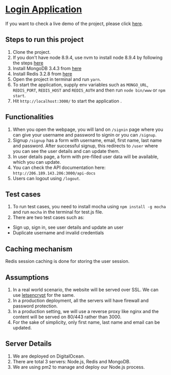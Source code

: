 # [Login Application](http://206.189.143.206:3000)

If you want to check a live demo of the project, please click [here](http://206.189.143.206:3000).

## Steps to run this project

1. Clone the project.
2. If you don't have node 8.9.4, use nvm to install node 8.9.4 by following the steps [here](https://gist.github.com/d2s/372b5943bce17b964a79)
3. Install MongoDB 3.4.3 from [here](https://www.mongodb.com/download-center#community)
4. Install Redis 3.2.8 from [here](https://redis.io/download)
5. Open the project in terminal and run `yarn`.
6. To start the application, supply env variables such as `MONGO_URL`, `REDIS_PORT`, `REDIS_HOST` and `REDIS_AUTH` and then run `node bin/www` or `npm start`.
7. Hit `http://localhost:3000/` to start the application .

## Functionalities

1. When you open the webpage, you will land on `/signin` page where you can give your username and password to signin or you can `/signup`.
2. Signup `/signup` has a form with username, email, first name, last name and password. After successful signup, this redirects to `/user` where you can see the user details and can update them.
3. In user details page, a form with pre-filled user data will be available, which you can update.
4. You can check the API documentation here: `http://206.189.143.206:3000/api-docs`
5. Users can logout using `/logout`.

## Test cases

1. To run test cases, you need to install mocha using `npm install -g mocha` and run `mocha` in the terminal for test.js file.
2. There are two test cases such as: 

- Sign up, sign in, see user details and update an user 
- Duplicate username and invalid credentials

## Caching mechanism

Redis session caching is done for storing the user session.

## Assumptions

1. In a real world scenario, the website will be served over SSL. We can use [letsencrypt](https://letsencrypt.org/) for the same.
2. In a production deployment, all the servers will have firewall and password protection.
3. In a production setting, we will use a reverse proxy like nginx and the content will be served on 80/443 rather than 3000.
4. For the sake of simplicity, only first name, last name and email can be updated.

## Server Details

1. We are deployed on DigitalOcean.
2. There are total 3 servers: Node.js, Redis and MongoDB.
3. We are using pm2 to manage and deploy our Node.js process.